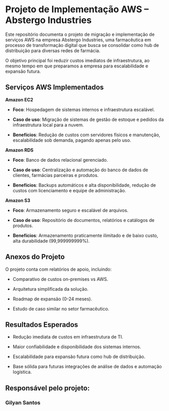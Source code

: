 # Projeto de Implementação AWS – Abstergo Industries

Este repositório documenta o projeto de migração e implementação de serviços AWS na empresa Abstergo Industries, uma farmacêutica em processo de transformação digital que busca se consolidar como hub de distribuição para diversas redes de farmácia.

O objetivo principal foi reduzir custos imediatos de infraestrutura, ao mesmo tempo em que preparamos a empresa para escalabilidade e expansão futura.

## Serviços AWS Implementados
**Amazon EC2**

- **Foco**: Hospedagem de sistemas internos e infraestrutura escalável.

- **Caso de uso**: Migração de sistemas de gestão de estoque e pedidos da infraestrutura local para a nuvem.

- **Benefícios**: Redução de custos com servidores físicos e manutenção, escalabilidade sob demanda, pagando apenas pelo uso.

**Amazon RDS**

- **Foco**: Banco de dados relacional gerenciado.

- **Caso de uso**: Centralização e automação do banco de dados de clientes, farmácias parceiras e produtos.

- **Benefícios**: Backups automáticos e alta disponibilidade, redução de custos com licenciamento e equipe de administração.

**Amazon S3**

- **Foco**: Armazenamento seguro e escalável de arquivos.

- **Caso de uso**: Repositório de documentos, relatórios e catálogos de produtos.

- **Benefícios**: Armazenamento praticamente ilimitado e de baixo custo, alta durabilidade (99,999999999%).

## Anexos do Projeto

O projeto conta com relatórios de apoio, incluindo:

- Comparativo de custos on-premises vs AWS.

- Arquitetura simplificada da solução.

- Roadmap de expansão (0-24 meses).

- Estudo de caso similar no setor farmacêutico.


## Resultados Esperados

- Redução imediata de custos em infraestrutura de TI.

- Maior confiabilidade e disponibilidade dos sistemas internos.

- Escalabilidade para expansão futura como hub de distribuição.

- Base sólida para futuras integrações de análise de dados e automação logística.

## Responsável pelo projeto:
### Gilyan Santos